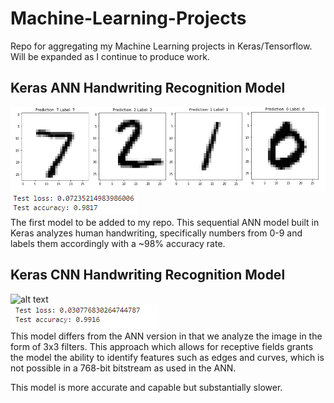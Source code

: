 # Machine-Learning-Projects
Repo for aggregating my Machine Learning projects in Keras/Tensorflow. Will be expanded as I continue to produce work.

## Keras ANN Handwriting Recognition Model
![alt text](imgs/handwriting.PNG)
![alt text](imgs/ANN_accuracy.PNG)  
The first model to be added to my repo. This sequential ANN model built in Keras analyzes human handwriting, specifically
numbers from 0-9 and labels them accordingly with a ~98% accuracy rate.

## Keras CNN Handwriting Recognition Model
![alt text](https://adeshpande3.github.io/assets/Cover.png)  
![alt text](imgs/CNN_accuracy.PNG)  
This model differs from the ANN version in that we analyze the image in the form of 3x3 filters. This approach which allows for receptive fields grants the model the ability to identify features such as edges and curves, which is not possible in a 768-bit bitstream as used in the ANN.

This model is more accurate and capable but substantially slower.
